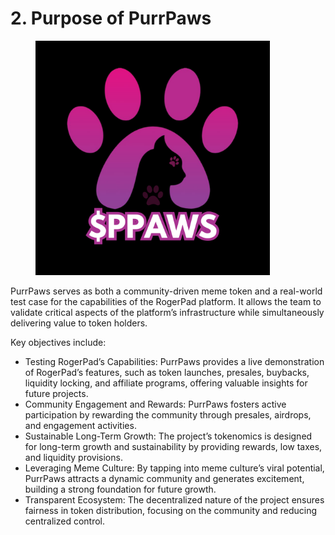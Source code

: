 # 2. Purpose of PurrPaws

<figure><img src="../../../.gitbook/assets/58.png" alt="" width="375"><figcaption></figcaption></figure>

PurrPaws serves as both a community-driven meme token and a real-world test case for the capabilities of the RogerPad platform. It allows the team to validate critical aspects of the platform’s infrastructure while simultaneously delivering value to token holders.

Key objectives include:

* Testing RogerPad’s Capabilities: PurrPaws provides a live demonstration of RogerPad’s features, such as token launches, presales, buybacks, liquidity locking, and affiliate programs, offering valuable insights for future projects.
* Community Engagement and Rewards: PurrPaws fosters active participation by rewarding the community through presales, airdrops, and engagement activities.
* Sustainable Long-Term Growth: The project’s tokenomics is designed for long-term growth and sustainability by providing rewards, low taxes, and liquidity provisions.
* Leveraging Meme Culture: By tapping into meme culture’s viral potential, PurrPaws attracts a dynamic community and generates excitement, building a strong foundation for future growth.
* Transparent Ecosystem: The decentralized nature of the project ensures fairness in token distribution, focusing on the community and reducing centralized control.
